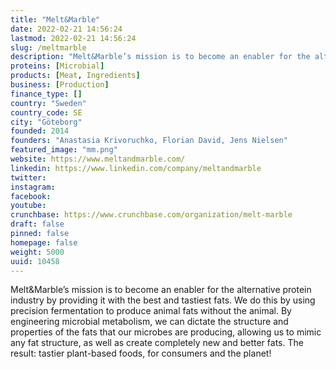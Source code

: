 ```yaml
---
title: "Melt&Marble"
date: 2022-02-21 14:56:24
lastmod: 2022-02-21 14:56:24
slug: /meltmarble
description: "Melt&Marble’s mission is to become an enabler for the alternative protein industry by providing it with the best and tastiest fats. We do this by using precision fermentation to produce animal fats without the animal. By engineering microbial metabolism, we can dictate the structure and properties of the fats that our microbes are producing, allowing us to mimic any fat structure, as well as create completely new and better fats. The result: tastier plant-based foods, for consumers and the planet!"
proteins: [Microbial]
products: [Meat, Ingredients]
business: [Production]
finance_type: []
country: "Sweden"
country_code: SE
city: "Göteborg"
founded: 2014
founders: "Anastasia Krivoruchko, Florian David, Jens Nielsen"
featured_image: "mm.png"
website: https://www.meltandmarble.com/
linkedin: https://www.linkedin.com/company/meltandmarble
twitter: 
instagram: 
facebook: 
youtube: 
crunchbase: https://www.crunchbase.com/organization/melt-marble
draft: false
pinned: false
homepage: false
weight: 5000
uuid: 10458
---
```

Melt&Marble’s mission is to become an enabler for the alternative protein industry by providing it with the best and tastiest fats. We do this by using precision fermentation to produce animal fats without the animal. By engineering microbial metabolism, we can dictate the structure and properties of the fats that our microbes are producing, allowing us to mimic any fat structure, as well as create completely new and better fats. The result: tastier plant-based foods, for consumers and the planet!
